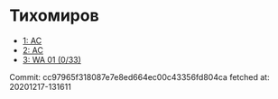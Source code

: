 # Тихомиров
- [1: AC](1.md)
- [2: AC](2.md)
- [3: WA 01 (0/33)](3.md)

Commit: cc97965f318087e7e8ed664ec00c43356fd804ca
 fetched at: 20201217-131611
